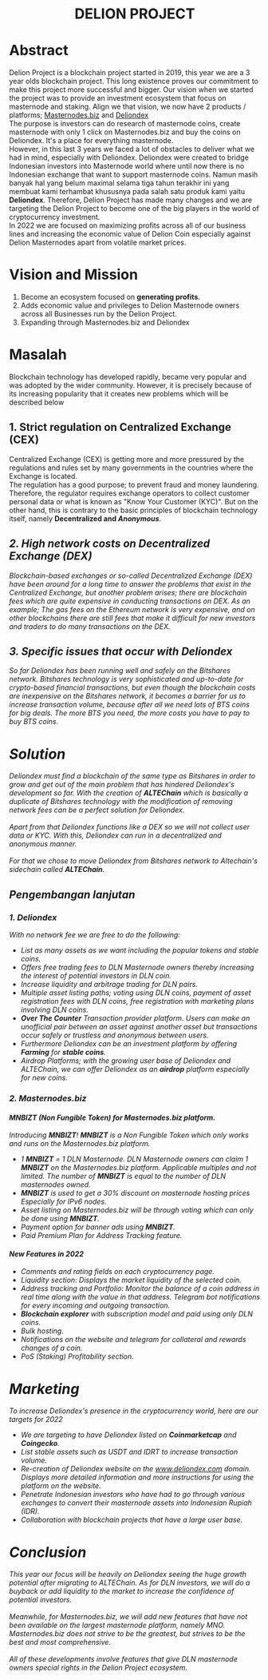 <h1 align="center">
  DELION PROJECT
</h1>

# Abstract
<p>
	Delion Project is a blockchain project started in 2019, this year we are a 3 year olds blockchain project. This long existence proves our commitment to make this project more successful and bigger. Our vision when we started the project was to provide an investment ecosystem that focus on masternode and staking. Align we that vision, we now have 2 products / platforms; <a href="https://masternodes.biz" target="_blank">Masternodes.biz</a> and <a href="https://dex.delion.online" target="_blank">Deliondex</a>
	<br />
	The purpose is investors can do research of masternode coins, create masternode with only 1 click on Masternodes.biz and buy the coins on Deliondex. It's a place for everything masternode.
	<br />
	However, in this last 3 years we faced a lot of obstacles to deliver what we had in mind, especially with Deliondex. Deliondex were created to bridge Indonesian investors into Masternode world where until now there is no Indonesian exchange that want to support masternode coins. 
	Namun masih banyak hal yang belum maximal selama tiga tahun terakhir ini yang membuat kami terhambat khususnya pada salah satu produk kami yaitu <b>Deliondex</b>. Therefore, Delion Project has made many changes and we are targeting the Delion Project to become one of the big players in the world of cryptocurrency investment.
	<br />
	In 2022 we are focused on maximizing profits across all of our business lines and increasing the economic value of Delion Coin especially against Delion Masternodes apart from volatile market prices.
</p>

# Vision and Mission
1. Become an ecosystem focused on <b>generating profits</b>.
2. Adds economic value and privileges to Delion Masternode owners across all Businesses run by the Delion Project.
3. Expanding through Masternodes.biz and Deliondex

# Masalah
Blockchain technology has developed rapidly, became very popular and was adopted by the wider community. However, it is precisely because of its increasing popularity that it creates new problems which will be described below
## 1. Strict regulation on Centralized Exchange (CEX)
Centralized Exchange (CEX) is getting more and more pressured by the regulations and rules set by many governments in the countries where the Exchange is located.
<br />
The regulation has a good purpose; to prevent fraud and money laundering. Therefore, the regulator requires exchange operators to collect customer personal data or what is known as "Know Your Customer (KYC)". But on the other hand, this is contrary to the basic principles of blockchain technology itself, namely <b>Decentralized</i> and <i>Anonymous</b>.
## 2. High network costs on Decentralized Exchange (DEX)
Blockchain-based exchanges or so-called Decentralized Exchange (DEX) have been around for a long time to answer the problems that exist in the Centralized Exchange, but another problem arises; there are blockchain fees which are quite expensive in conducting transactions on DEX. As an example; The gas fees on the Ethereum network is very expensive, and on other blockchains there are still fees that make it difficult for new investors and traders to do many transactions on the DEX.
## 3. Specific issues that occur with Deliondex
So far Deliondex has been running well and safely on the Bitshares network. Bitshares technology is very sophisticated and up-to-date for crypto-based financial transactions, but even though the blockchain costs are inexpensive on the Bitshares network, it becomes a barrier for us to increase transaction volume, because after all we need lots of BTS coins for big deals. The more BTS you need, the more costs you have to pay to buy BTS coins.

# Solution
Deliondex must find a blockchain of the same type as Bitshares in order to grow and get out of the main problem that has hindered Deliondex's development so far. With the creation of <b>ALTEChain</b> which is basically a duplicate of Bitshares technology with the modification of removing network fees can be a perfect solution for Deliondex.
<br /><br />
Apart from that Deliondex functions like a DEX so we will not collect user data or KYC. With this, Deliondex can run in a decentralized and anonymous manner.
<br /><br />
For that we chose to move Deliondex from Bitshares network to Altechain's <i>sidechain</i> called <b>ALTEChain</b>.

## Pengembangan lanjutan
### 1. Deliondex
With no network fee we are free to do the following:
- List as many assets as we want including the popular tokens and stable coins.
- Offers free trading fees to DLN Masternode owners thereby increasing the interest of potential investors in DLN coin.
- Increase liquidity and arbitrage trading for DLN pairs.
- Multiple asset listing paths; voting using DLN coins, payment of asset registration fees with DLN coins, free registration with marketing plans involving DLN coins.
- <b>Over The Counter</b> Transaction provider platform. Users can make an unofficial pair between an asset against another asset but transactions occur safely or trustless and anonymous between users.
- Furthermore Deliondex can be an investment platform by offering <b>Farming</b> for <b>stable coins</b>.
- Airdrop Platforms; with the growing user base of Deliondex and ALTEChain, we can offer Deliondex as an <b>airdrop</b> platform especially for new coins.

### 2. Masternodes.biz
#### MNBIZT (Non Fungible Token) for Masternodes.biz platform.
Introducing <b>MNBIZT</b>! <b>MNBIZT</b> is a Non Fungible Token which only works and runs on the Masternodes.biz platform.
- 1 <b>MNBIZT</b> = 1 DLN Masternode. DLN Masternode owners can claim 1 <b>MNBIZT</b> on the Masternodes.biz platform. Applicable multiples and not limited. The number of <b>MNBIZT</b> is equal to the number of DLN masternodes owned.
- <b>MNBIZT</b> is used to get a 30% discount on masternode hosting prices Especially for IPv6 nodes.
- Asset listing on Masternodes.biz will be through <i>voting</i> which can only be done using <b>MNBIZT</b>.
- Payment option for banner ads using <b>MNBIZT</b>.
- Paid <i>Premium Plan</i> for <i>Address Tracking</i> feature.

#### New Features in 2022
- Comments and rating fields on each cryptocurrency page.
- Liquidity section: Displays the market liquidity of the selected coin.
- Address tracking and Portfolio: Monitor the balance of a coin address in real time along with the value in that address. Telegram bot notifications for every incoming and outgoing transaction.
- <b>Blockchain explorer</b> with subscription model and paid using only DLN coins.
- Bulk hosting.
- Notifications on the website and telegram for collateral and rewards changes of a coin.
- PoS (Staking) Profitability section.

# Marketing
To increase Deliondex's presence in the cryptocurrency world, here are our targets for 2022
- We are targeting to have Deliondex listed on <b>Coinmarketcap</b> and <b>Coingecko</b>.
- List stable assets such as USDT and IDRT to increase transaction volume.
- Re-creation of Deliondex website on the www.deliondex.com domain. Displays more detailed information and more instructions for using the platform on the website.
- Penetrate Indonesian investors who have had to go through various exchanges to convert their masternode assets into Indonesian Rupiah (IDR).
- Collaboration with blockchain projects that have a large user base.

# Conclusion
This year our focus will be heavily on Deliondex seeing the huge growth potential after migrating to ALTEChain. As for DLN investors, we will do a buyback or add liquidity to the market to increase the confidence of potential investors.
<br /><br />
Meanwhile, for Masternodes.biz, we will add new features that have not been available on the largest masternode platform, namely MNO. Masternodes.biz does not strive to be the greatest, but strives to be the best and most comprehensive.
<br /><br />
All of these developments involve features that give DLN masternode owners special rights in the Delion Project ecosystem.